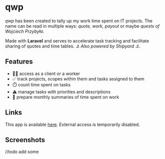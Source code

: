 # qwp

_qwp_ has been created to tally up my work time spent on IT projects.
The name can be read in multiple ways: _quote, work, payout_ or maybe _quests of Wojciech Przybyła_.

Made with **Laravel** and serves to accelerate task tracking and facilitate sharing of quotes and time tables. _⚓ Also powered by Shipyard ⚓_.

## Features

- 🧑‍💻 access as a client or a worker
- ✅ track projects, scopes within them and tasks assigned to them
- ⏱️ count time spent on tasks
- ⚠️ manage tasks with priorities and descriptions
- 📜 prepare monthly summaries of time spent on work

## Links

This app is available [here](https://qwp.wpww.pl/). External access is temporarily disabled.

## Screenshots

//todo add some
